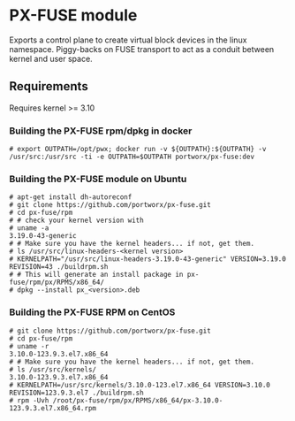 # PX-FUSE module
Exports a control plane to create virtual block devices in the linux namespace. Piggy-backs on FUSE transport to act as a conduit between kernel and user space. 

## Requirements
Requires kernel >= 3.10

### Building the PX-FUSE rpm/dpkg in docker
```
# export OUTPATH=/opt/pwx; docker run -v ${OUTPATH}:${OUTPATH} -v /usr/src:/usr/src -ti -e OUTPATH=$OUTPATH portworx/px-fuse:dev
```

### Building the PX-FUSE module on Ubuntu
```
# apt-get install dh-autoreconf
# git clone https://github.com/portworx/px-fuse.git
# cd px-fuse/rpm
# # check your kernel version with 
# uname -a
3.19.0-43-generic
# # Make sure you have the kernel headers... if not, get them.
# ls /usr/src/linux-headers-<kernel version>
# KERNELPATH="/usr/src/linux-headers-3.19.0-43-generic" VERSION=3.19.0 REVISION=43 ./buildrpm.sh
# # This will generate an install package in px-fuse/rpm/px/RPMS/x86_64/
# dpkg --install px_<version>.deb
```

### Building the PX-FUSE RPM on CentOS
```
# git clone https://github.com/portworx/px-fuse.git
# cd px-fuse/rpm
# uname -r
3.10.0-123.9.3.el7.x86_64
# # Make sure you have the kernel headers... if not, get them.
# ls /usr/src/kernels/
3.10.0-123.9.3.el7.x86_64
# KERNELPATH=/usr/src/kernels/3.10.0-123.el7.x86_64 VERSION=3.10.0 REVISION=123.9.3.el7 ./buildrpm.sh
# rpm -Uvh /root/px-fuse/rpm/px/RPMS/x86_64/px-3.10.0-123.9.3.el7.x86_64.rpm
```
